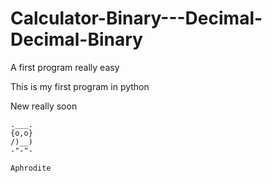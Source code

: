 # Calculator-Binary---Decimal-Decimal-Binary
A first program really easy

This is my first program in python

New really soon 

    .___.
    {o,o}
    /)__)
    -"-"-

    Aphrodite
